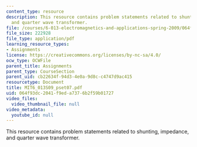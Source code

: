 ```yaml
---
content_type: resource
description: This resource contains problem statements related to shunting, impedance,
  and quarter wave transformer.
file: /courses/6-013-electromagnetics-and-applications-spring-2009/064f93dc2041f9eda7376b2f59b01727_MIT6_013S09_pset07.pdf
file_size: 222928
file_type: application/pdf
learning_resource_types:
- Assignments
license: https://creativecommons.org/licenses/by-nc-sa/4.0/
ocw_type: OCWFile
parent_title: Assignments
parent_type: CourseSection
parent_uid: cb22634f-94d3-4e0a-9d8c-c4747d9ac415
resourcetype: Document
title: MIT6_013S09_pset07.pdf
uid: 064f93dc-2041-f9ed-a737-6b2f59b01727
video_files:
  video_thumbnail_file: null
video_metadata:
  youtube_id: null
---
```

This resource contains problem statements related to shunting, impedance, and quarter wave transformer.
